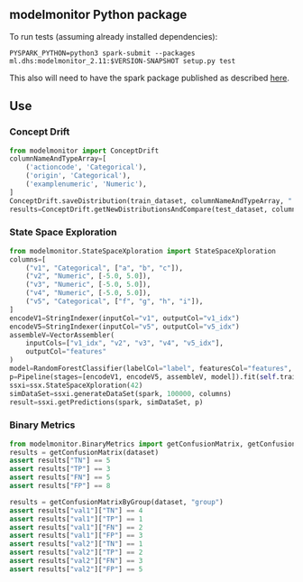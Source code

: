 ## modelmonitor Python package

To run tests (assuming already installed dependencies):

`PYSPARK_PYTHON=python3 spark-submit --packages ml.dhs:modelmonitor_2.11:$VERSION-SNAPSHOT setup.py test`

This also will need to have the spark package published as described [here](../README.md).

## Use

### Concept Drift

```python
from modelmonitor import ConceptDrift
columnNameAndTypeArray=[
    ('actioncode', 'Categorical'),
    ('origin', 'Categorical'),
    ('examplenumeric', 'Numeric'),
]
ConceptDrift.saveDistribution(train_dataset, columnNameAndTypeArray, "./test_py.json")
results=ConceptDrift.getNewDistributionsAndCompare(test_dataset, columnNameAndTypeArray, "./test_py.json")
```

### State Space Exploration

```python
from modelmonitor.StateSpaceXploration import StateSpaceXploration
columns=[
    ("v1", "Categorical", ["a", "b", "c"]),
    ("v2", "Numeric", [-5.0, 5.0]),
    ("v3", "Numeric", [-5.0, 5.0]),
    ("v4", "Numeric", [-5.0, 5.0]),
    ("v5", "Categorical", ["f", "g", "h", "i"]),
]
encodeV1=StringIndexer(inputCol="v1", outputCol="v1_idx")
encodeV5=StringIndexer(inputCol="v5", outputCol="v5_idx")
assembleV=VectorAssembler(
    inputCols=["v1_idx", "v2", "v3", "v4", "v5_idx"], 
    outputCol="features"
)
model=RandomForestClassifier(labelCol="label", featuresCol="features", numTrees=10)
p=Pipeline(stages=[encodeV1, encodeV5, assembleV, model]).fit(self.train_dataset)
ssxi=ssx.StateSpaceXploration(42)
simDataSet=ssxi.generateDataSet(spark, 100000, columns)
result=ssxi.getPredictions(spark, simDataSet, p)
```


### Binary Metrics

```python
from modelmonitor.BinaryMetrics import getConfusionMatrix, getConfusionMatrixByGroup
results = getConfusionMatrix(dataset)
assert results["TN"] == 5
assert results["TP"] == 3
assert results["FN"] == 5
assert results["FP"] == 8

results = getConfusionMatrixByGroup(dataset, "group")
assert results["val1"]["TN"] == 4
assert results["val1"]["TP"] == 1
assert results["val1"]["FN"] == 2
assert results["val1"]["FP"] == 3
assert results["val2"]["TN"] == 1
assert results["val2"]["TP"] == 2
assert results["val2"]["FN"] == 3
assert results["val2"]["FP"] == 5

```